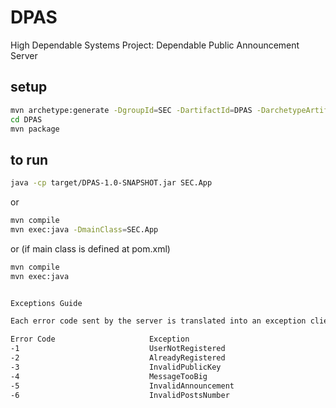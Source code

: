 # DPAS
High Dependable Systems Project: Dependable Public Announcement Server


## setup

```bash
mvn archetype:generate -DgroupId=SEC -DartifactId=DPAS -DarchetypeArtifactId=maven-archetype-quickstart -DarchetypeVersion=1.4 -DinteractiveMode=false
cd DPAS
mvn package
```

## to run
```bash
java -cp target/DPAS-1.0-SNAPSHOT.jar SEC.App
```
or
```bash
mvn compile
mvn exec:java -DmainClass=SEC.App
```
or (if main class is defined at pom.xml)
```bash
mvn compile
mvn exec:java 


Exceptions Guide

Each error code sent by the server is translated into an exception client side.

Error Code                     Exception
-1                             UserNotRegistered
-2                             AlreadyRegistered
-3                             InvalidPublicKey
-4                             MessageTooBig
-5                             InvalidAnnouncement
-6                             InvalidPostsNumber
```
